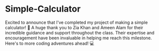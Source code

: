 # Simple-Calculator
Excited to announce that I've completed my project of making a simple calculator! 🎉 A huge thank you to Zia Khan and Ameen Alam for their incredible guidance and support throughout the class. Their expertise and encouragement have been invaluable in helping me reach this milestone. Here's to more coding adventures ahead! 💻 
